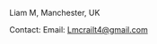 Liam M, Manchester, UK

Contact:
  Email: Lmcrailt4@gmail.com

<!---
liammct4/liammct4 is a ✨ special ✨ repository because its `README.md` (this file) appears on your GitHub profile.
You can click the Preview link to take a look at your changes.
--->
